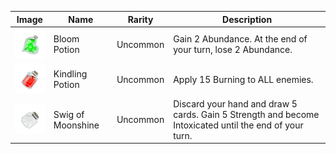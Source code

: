 | Image | Name | Rarity | Description |
| ----- | ---- | ------ | ----------- |
| ![](potions/BloomPotion.png) | Bloom Potion | Uncommon | Gain 2 Abundance. At the end of your turn, lose 2 Abundance. |
| ![](potions/KindlingPotion.png) | Kindling Potion | Uncommon | Apply 15 Burning to ALL enemies. |
| ![](potions/SwigofMoonshine.png) | Swig of Moonshine | Uncommon | Discard your hand and draw 5 cards. Gain 5 Strength and become Intoxicated until the end of your turn. |


